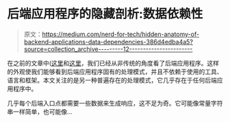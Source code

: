 # 后端应用程序的隐藏剖析:数据依赖性

> 原文：<https://medium.com/nerd-for-tech/hidden-anatomy-of-backend-applications-data-dependencies-386d4edba4a5?source=collection_archive---------12----------------------->

在之前的文章中([这里](https://sergiy-yevtushenko.medium.com/hidden-anatomy-of-backend-applications-context-lifecycle-47f8d48dd4b6)和[这里](https://sergiy-yevtushenko.medium.com/hidden-anatomy-of-backend-applications-50c9c9b67ed9)，我们已经从非传统的角度看了后端应用程序。这样的外观使我们能够看到后端应用程序固有的处理模式，并且不依赖于使用的工具、语言和框架。本文关注的是另一种普遍存在的处理模式，它几乎存在于任何后端应用程序中。

几乎每个后端入口点都需要一些数据来生成响应，这不足为奇。它可能像常量字符串一样简单，也可能像…
